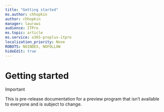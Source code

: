 ```yaml
---
title: "Getting started"
ms.author: chhopkin
author: chhopkin
manager: laurawi
audience: ITPro
ms.topic: article
ms.service: o365-proplus-itpro
localization_priority: None
ROBOTS: NOINDEX, NOFOLLOW
hideEdit: true
---
```


# Getting started

> [!IMPORTANT]
> This is pre-release documentation for a preview program that isn’t available to everyone and is subject to change.

<!--
To make use of the Microsoft 365 Apps management services available in config.office.com, you can enrol your devices in two ways depending on their Office channel.

## Auto-provisioning

For devices on Current Channel or Monthly Enterprise Channel, build X or later, ... Chris

## Onboarding

For devices on Semi-Annual Enterprise Channel, ... Dhiren
--!>

